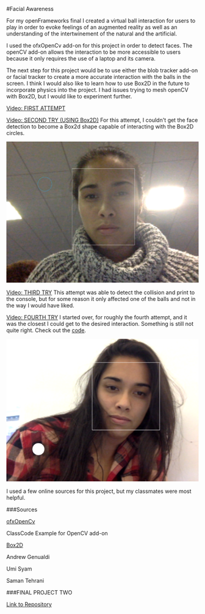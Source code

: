 #Facial Awareness

For my openFrameworks final I created a virtual ball interaction for users to play in order to evoke feelings of an augmented reality as well as an understanding of the intertwinement of the natural and the artificial. 

I used the ofxOpenCv add-on for this project in order to detect faces. The openCV add-on allows the interaction to be more accessible to users because it only requires the use of a laptop and its camera. 

The next step for this project would be to use either the blob tracker add-on or facial tracker to create a more accurate interaction with the balls in the screen. I think I would also like to learn how to use Box2D in the future to incorporate physics into the project. I had issues trying to mesh openCV with Box2D, but I would like to experiment further.

[Video: FIRST ATTEMPT](https://vimeo.com/146846950)

[Video: SECOND TRY (USING Box2D)](https://www.youtube.com/watch?v=fTIsT60ROYo&feature=youtu.be) For this attempt, I couldn't get the face detection to become a Box2d shape capable of interacting with the Box2D circles. 

![Alt text](https://github.com/jmitch12/openFrameworksFinal/blob/master/face.png "Face")

[Video: THIRD TRY](https://youtu.be/W1yZQAnm_hQ) This attempt was able to detect the collision and print to the console, but for some reason it only affected one of the balls and not in the way I would have liked. 

[Video: FOURTH TRY](https://www.youtube.com/watch?v=DN4-0yeLie0&feature=youtu.be) I started over, for roughly the fourth attempt, and it was the closest I could get to the desired interaction. Something is still not quite right. Check out the [code](https://github.com/jmitch12/thirdAttempt).

![Alt text](https://github.com/jmitch12/thirdAttempt/blob/master/ball.png "Ball")

I used a few online sources for this project, but my classmates were most helpful.

###Sources

[ofxOpenCv](http://openframeworks.cc/documentation/ofxOpenCv/introduction.html)

ClassCode Example for OpenCV add-on

[Box2D](http://box2d.org/)

Andrew Genualdi

Umi Syam 

Saman Tehrani

###FINAL PROJECT TWO

[Link to Repository](https://github.com/jmitch12/ofFinalTwo)
